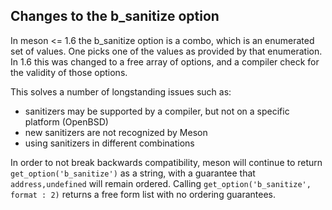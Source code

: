 ## Changes to the b_sanitize option

In meson <= 1.6 the b_sanitize option is a combo, which is an enumerated set of
values. One picks one of the values as provided by that enumeration. In 1.6
this was changed to a free array of options, and a compiler check for the
validity of those options.

This solves a number of longstanding issues such as:
 - sanitizers may be supported by a compiler, but not on a specific platform (OpenBSD)
 - new sanitizers are not recognized by Meson
 - using sanitizers in different combinations

In order to not break backwards compatibility, meson will continue to
return `get_option('b_sanitize')` as a string, with a guarantee that
`address,undefined` will remain ordered. Calling
 `get_option('b_sanitize', format : 2)`
returns a free form list with no ordering guarantees.
